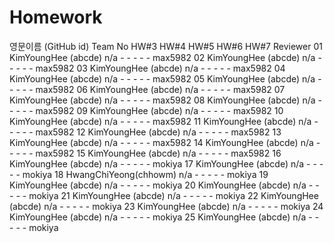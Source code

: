 # Homework
영문이름 (GitHub id) 	Team No 	HW#3 	HW#4 	HW#5 	HW#6 	HW#7 	Reviewer
01 KimYoungHee (abcde) 	n/a 	- 	- 	- 	- 	- 	max5982
02 KimYoungHee (abcde) 	n/a 	- 	- 	- 	- 	- 	max5982
03 KimYoungHee (abcde) 	n/a 	- 	- 	- 	- 	- 	max5982
04 KimYoungHee (abcde) 	n/a 	- 	- 	- 	- 	- 	max5982
05 KimYoungHee (abcde) 	n/a 	- 	- 	- 	- 	- 	max5982
06 KimYoungHee (abcde) 	n/a 	- 	- 	- 	- 	- 	max5982
07 KimYoungHee (abcde) 	n/a 	- 	- 	- 	- 	- 	max5982
08 KimYoungHee (abcde) 	n/a 	- 	- 	- 	- 	- 	max5982
09 KimYoungHee (abcde) 	n/a 	- 	- 	- 	- 	- 	max5982
10 KimYoungHee (abcde) 	n/a 	- 	- 	- 	- 	- 	max5982
11 KimYoungHee (abcde) 	n/a 	- 	- 	- 	- 	- 	max5982
12 KimYoungHee (abcde) 	n/a 	- 	- 	- 	- 	- 	max5982
13 KimYoungHee (abcde) 	n/a 	- 	- 	- 	- 	- 	max5982
14 KimYoungHee (abcde) 	n/a 	- 	- 	- 	- 	- 	max5982
15 KimYoungHee (abcde) 	n/a 	- 	- 	- 	- 	- 	max5982
16 KimYoungHee (abcde) 	n/a 	- 	- 	- 	- 	- 	mokiya
17 KimYoungHee (abcde) 	n/a 	- 	- 	- 	- 	- 	mokiya
18 HwangChiYeong(chhowm) 	n/a 	- 	- 	- 	- 	- 	mokiya
19 KimYoungHee (abcde) 	n/a 	- 	- 	- 	- 	- 	mokiya
20 KimYoungHee (abcde) 	n/a 	- 	- 	- 	- 	- 	mokiya
21 KimYoungHee (abcde) 	n/a 	- 	- 	- 	- 	- 	mokiya
22 KimYoungHee (abcde) 	n/a 	- 	- 	- 	- 	- 	mokiya
23 KimYoungHee (abcde) 	n/a 	- 	- 	- 	- 	- 	mokiya
24 KimYoungHee (abcde) 	n/a 	- 	- 	- 	- 	- 	mokiya
25 KimYoungHee (abcde) 	n/a 	- 	- 	- 	- 	- 	mokiya